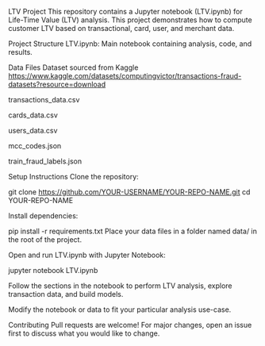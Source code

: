 LTV Project
This repository contains a Jupyter notebook (LTV.ipynb) for Life-Time Value (LTV) analysis. This project demonstrates how to compute customer LTV based on transactional, card, user, and merchant data.

Project Structure
LTV.ipynb: Main notebook containing analysis, code, and results.






Data Files
Dataset sourced from Kaggle
https://www.kaggle.com/datasets/computingvictor/transactions-fraud-datasets?resource=download


transactions_data.csv

cards_data.csv

users_data.csv

mcc_codes.json

train_fraud_labels.json


Setup Instructions
Clone the repository:


git clone https://github.com/YOUR-USERNAME/YOUR-REPO-NAME.git
cd YOUR-REPO-NAME

Install dependencies:

pip install -r requirements.txt
Place your data files in a folder named data/ in the root of the project.

Open and run LTV.ipynb with Jupyter Notebook:

jupyter notebook LTV.ipynb

Follow the sections in the notebook to perform LTV analysis, explore transaction data, and build models.

Modify the notebook or data to fit your particular analysis use-case.

Contributing
Pull requests are welcome! For major changes, open an issue first to discuss what you would like to change.

